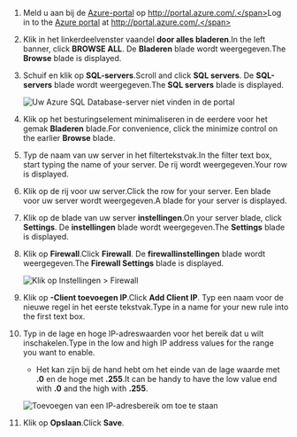 
<!--
includes/sql-database-include-ip-address-22-v12portal.md

Latest Freshness check:  2016-03-21 , daleche.

As of circa 2015-09-04, the following topics might include this include:
articles/sql-database/sql-database-configure-firewall-settings.md
articles/sql-database/sql-database-connect-query.md


## Server-level firewall rules

### Add a server-level firewall rule through the new Azure portal
-->


1. <span data-ttu-id="e18cf-101">Meld u aan bij de [Azure-portal](https://portal.azure.com/) op http://portal.azure.com/.</span><span class="sxs-lookup"><span data-stu-id="e18cf-101">Log in to the [Azure portal](https://portal.azure.com/) at http://portal.azure.com/.</span></span>
2. <span data-ttu-id="e18cf-102">Klik in het linkerdeelvenster vaandel **door alles bladeren**.</span><span class="sxs-lookup"><span data-stu-id="e18cf-102">In the left banner, click **BROWSE ALL**.</span></span> <span data-ttu-id="e18cf-103">De **Bladeren** blade wordt weergegeven.</span><span class="sxs-lookup"><span data-stu-id="e18cf-103">The **Browse** blade is displayed.</span></span>
3. <span data-ttu-id="e18cf-104">Schuif en klik op **SQL-servers**.</span><span class="sxs-lookup"><span data-stu-id="e18cf-104">Scroll and click **SQL servers**.</span></span> <span data-ttu-id="e18cf-105">De **SQL-servers** blade wordt weergegeven.</span><span class="sxs-lookup"><span data-stu-id="e18cf-105">The **SQL servers** blade is displayed.</span></span>
   
    ![Uw Azure SQL Database-server niet vinden in de portal][b21-FindServerInPortal]
4. <span data-ttu-id="e18cf-107">Klik op het besturingselement minimaliseren in de eerdere voor het gemak **Bladeren** blade.</span><span class="sxs-lookup"><span data-stu-id="e18cf-107">For convenience, click the minimize control on the earlier **Browse** blade.</span></span>
5. <span data-ttu-id="e18cf-108">Typ de naam van uw server in het filtertekstvak.</span><span class="sxs-lookup"><span data-stu-id="e18cf-108">In the filter text box, start typing the name of your server.</span></span> <span data-ttu-id="e18cf-109">De rij wordt weergegeven.</span><span class="sxs-lookup"><span data-stu-id="e18cf-109">Your row is displayed.</span></span>
6. <span data-ttu-id="e18cf-110">Klik op de rij voor uw server.</span><span class="sxs-lookup"><span data-stu-id="e18cf-110">Click the row for your server.</span></span> <span data-ttu-id="e18cf-111">Een blade voor uw server wordt weergegeven.</span><span class="sxs-lookup"><span data-stu-id="e18cf-111">A blade for your server is displayed.</span></span>
7. <span data-ttu-id="e18cf-112">Klik op de blade van uw server **instellingen**.</span><span class="sxs-lookup"><span data-stu-id="e18cf-112">On your server blade, click **Settings**.</span></span> <span data-ttu-id="e18cf-113">De **instellingen** blade wordt weergegeven.</span><span class="sxs-lookup"><span data-stu-id="e18cf-113">The **Settings** blade is displayed.</span></span>
8. <span data-ttu-id="e18cf-114">Klik op **Firewall**.</span><span class="sxs-lookup"><span data-stu-id="e18cf-114">Click **Firewall**.</span></span> <span data-ttu-id="e18cf-115">De **firewallinstellingen** blade wordt weergegeven.</span><span class="sxs-lookup"><span data-stu-id="e18cf-115">The **Firewall Settings** blade is displayed.</span></span>
   
    ![Klik op Instellingen > Firewall][b31-SettingsFirewallNavig]
9. <span data-ttu-id="e18cf-117">Klik op **-Client toevoegen IP**.</span><span class="sxs-lookup"><span data-stu-id="e18cf-117">Click **Add Client IP**.</span></span> <span data-ttu-id="e18cf-118">Typ een naam voor de nieuwe regel in het eerste tekstvak.</span><span class="sxs-lookup"><span data-stu-id="e18cf-118">Type in a name for your new rule into the first text box.</span></span>
10. <span data-ttu-id="e18cf-119">Typ in de lage en hoge IP-adreswaarden voor het bereik dat u wilt inschakelen.</span><span class="sxs-lookup"><span data-stu-id="e18cf-119">Type in the low and high IP address values for the range you want to enable.</span></span>
    
    * <span data-ttu-id="e18cf-120">Het kan zijn bij de hand hebt om het einde van de lage waarde met **.0** en de hoge met **.255**.</span><span class="sxs-lookup"><span data-stu-id="e18cf-120">It can be handy to have the low value end with **.0** and the high with **.255**.</span></span>
    
    ![Toevoegen van een IP-adresbereik om toe te staan][b41-AddRange]
11. <span data-ttu-id="e18cf-122">Klik op **Opslaan**.</span><span class="sxs-lookup"><span data-stu-id="e18cf-122">Click **Save**.</span></span>

<!-- Image references. -->

[b21-FindServerInPortal]: ./media/sql-database-include-ip-address-22-v12portal/firewall-ip-b21-v12portal-findsvr.png

[b31-SettingsFirewallNavig]: ./media/sql-database-include-ip-address-22-v12portal/firewall-ip-b31-v12portal-settingsfirewall.png

[b41-AddRange]: ./media/sql-database-include-ip-address-22-v12portal/firewall-ip-b41-v12portal-addrange.png



<!--
These includes/ files are a sequenced set, but you can pick and choose:

includes/sql-database-include-ip-address-22-v12portal.md
? includes/sql-database-include-ip-address-*.md
-->
